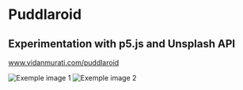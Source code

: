 # Puddlaroid
## Experimentation with p5.js and Unsplash API
www.vidanmurati.com/puddlaroid

![Exemple image 1](https://i.ibb.co/WGqv2Ch/Thu-Jul-1-12-49-16-PM-CEST-2021.png)
![Exemple image 2](https://i.ibb.co/fFkyscw/Thu-Jul-1-12-51-23-PM-CEST-2021.png)
